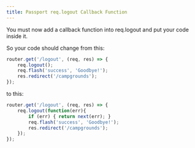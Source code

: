 ```yaml
---
title: Passport req.logout Callback Function
---
```

You must now add a callback function into req.logout and put your code inside it.

So your code should change from this:
```js
router.get('/logout', (req, res) => {
	req.logout();
	req.flash('success', 'Goodbye!');
	res.redirect('/campgrounds');
});
```

to this:
```js
router.get('/logout', (req, res) => {
	req.logout(function(err){
		if (err) { return next(err); }
		req.flash('success', 'Goodbye!');
		res.redirect('/campgrounds');
	});
});
```